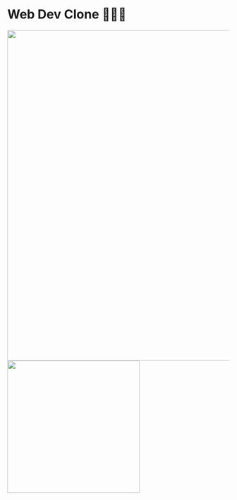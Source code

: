 # Web Dev Clone 🧑🏻‍💻

<img src="https://github.com/jagadeesh-k-2802/static-site-clones/assets/63912668/d4e6a060-1be2-4902-8644-2417ced16119" width="750" />
<img src="https://github.com/jagadeesh-k-2802/static-site-clones/assets/63912668/5fa2b5cc-7bc0-4282-be9e-f3850eb4e115" width="300" />
